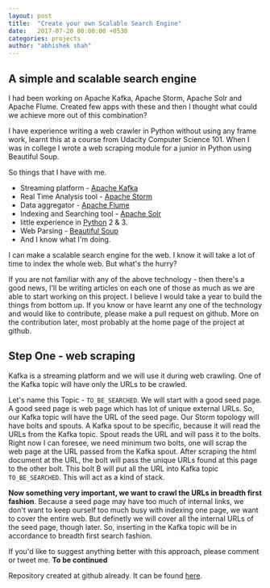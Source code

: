 ```yaml
---
layout: post
title:  "Create your own Scalable Search Engine"
date:   2017-07-20 00:00:00 +0530
categories: projects
author: "abhishek shah"
---
```


## A simple and scalable search engine

I had been working on Apache Kafka, Apache Storm, Apache Solr and Apache Flume. Created few apps with these and then I thought what could we achieve more out of this combination?

I have experience writing a web crawler in Python without using any frame work, learnt this at a course from Udacity Computer Science 101. When I was in college I wrote a web scraping module for a junior in Python using Beautiful Soup.

So things that I have with me.
* Streaming platform - [Apache Kafka](https://kafka.apache.org/http://storm.apache.org/)
* Real Time Analysis tool - [Apache Storm](http://storm.apache.org/)
* Data aggregator - [Apache Flume](https://flume.apache.org/)
* Indexing and Searching tool - [Apache Solr](http://lucene.apache.org/solr/)
* little experience in [Python](https://www.python.org/) 2 & 3.
* Web Parsing - [Beautiful Soup](https://www.crummy.com/software/BeautifulSoup/bs4/doc/)
* And I know what I'm doing.

I can make a scalable search engine for the web. I know it will take a lot of time to index the whole web. But what's the hurry?

If you are not familiar with any of the above technology - then there's a good news, I'll be writing articles on each one of those as much as we are able to start working on this project. I believe I would take a year to build the things from bottom up. If you know or have learnt any one of the technology and would like to contribute, please make a pull request on github. More on the contribution later,  most probably at the home page of the project at github.

## Step One - web scraping
Kafka is a streaming platform and we will use it during web crawling. One of the Kafka topic will have only the URLs to be crawled.

Let's name this Topic - `TO_BE_SEARCHED`. We will start with a good seed page. A good seed page is web page which has lot of unique external URLs. So, our Kafka topic will have the URL of the seed page.
Our Storm topology will have bolts and spouts. A Kafka spout to be specific, because it will read the URLs from the Kafka topic. Spout reads the URL and will pass it to the bolts. Right now I can foresee, we need minimum two bolts, one will scrap the web page at the URL passed from the Kafka spout. After scraping the html document at the URL, the bolt will pass the unique URLs found at this page to the other bolt. This bolt B will put all the URL into Kafka topic `TO_BE_SEARCHED`. This will act as a kind of stack.

**Now something very important, we want to crawl the URLs in breadth first fashion**. Because a seed page may have too much of internal links, we don't want to keep ourself too much busy with indexing one page, we want to cover the entire web. But definetly we will cover all the internal URLs of the seed page, though later.
So, inserting in the Kafka topic will be in accordance to breadth first search fashion.

If you'd like to suggest anything better with this approach, please comment or tweet me.
**To be continued**


Repository created at github already. It can be found [here](https://github.com/ashah2012/scalable-search-engine).
